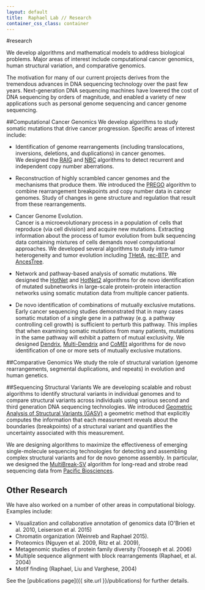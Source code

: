 ```yaml
---
layout: default
title:  Raphael Lab // Research
container_css_class: container
---
```

#research

We develop algorithms and mathematical models to address biological problems. Major areas of interest include computational cancer genomics, human structural variation, and comparative genomics.  


The motivation for many of our current projects derives from the tremendous advances in DNA sequencing technology over the past few years. Next-generation DNA sequencing machines have lowered the cost of DNA sequencing by orders of magnitude, and enabled a variety of new applications such as personal genome sequencing and cancer genome sequencing.

##Computational Cancer Genomics
We develop algorithms to study somatic mutations that drive cancer progression. Specific areas of interest include:

* Identification of genome rearrangements (including translocations, inversions, deletions, and duplications) in cancer genomes.  
We designed the [RAIG](/projects/raig/) and [NBC](/projects/nbc) algorithms to detect recurrent and independent copy number aberrations.

* Reconstruction of highly scrambled cancer genomes and the mechanisms that produce them. 
We introduced the [PREGO](/projects/prego/) algorithm to combine rearrangement breakpoints and copy number data in cancer genomes.
Study of changes in gene structure and regulation that result from these rearrangements.

* Cancer Genome Evolution.  
Cancer is a microevolutionary process in a population of cells that reproduce (via cell division) and acquire new mutations. Extracting information about the process of tumor evolution from bulk sequencing data containing mixtures of cells demands novel computational approaches.  We developed several algorithms to study intra-tumor heterogeneity and tumor evolution including [THetA](/projects/theta), [rec-BTP](/projects/btp), and [AncesTree](/projects/ancestree).  

* Network and pathway-based analysis of somatic mutations. We designed the [HotNet](/projects/hotnet) and [HotNet2](/projects/hotnet2) algorithms for de novo identification of mutated subnetworks in large-scale protein-protein interaction networks using somatic mutation data from multiple cancer patients.

* De novo identification of combinations of mutually exclusive mutations. Early cancer sequencing studies demonstrated that in many cases somatic mutation of a single gene in a pathway (e.g. a pathway controlling cell growth) is sufficient to perturb this pathway.  This implies that when examining somatic mutations from many patients, mutations in the same pathway will exhibit a pattern of mutual exclusivity.  We designed [Dendrix](/projects/dendrix), [Multi-Dendrix](/projects/multi-dendrix) and [CoMEt](/projects/comet) algorithms for de novo identification of one or more sets of mutually exclusive mutations.


##Comparative Genomics
We study the role of structural variation (genome rearrangements, segmental duplications, and repeats) in evolution and human genetics.

##Sequencing Structural Variants
We are developing scalable and robust algorithms to identify structural variants in 
individual genomes and to compare structural variants across individuals using various 
second and third generation DNA sequencing technologies. We introduced [Geometric Analysis of Structural Variants (GASV)](/projects/gasv) a geometric method that explicitly computes the information that each measurement reveals about the boundaries (breakpoints) of a structural variant and quantifies the uncertainty associated with this measurement.

We are designing algorithms to maximize the effectiveness of emerging single-molecule sequencing technologies for detecting and assembling complex structural variants and for de novo genome assembly. 
In particular, we designed the [MultiBreak-SV](/projects/multibreaksv/) algorithm for long-read and strobe read sequencing data from
[Pacific Biosciences](http://www.pacificbiosciences.com/).

## Other Research
We have also worked on a number of other areas in computational biology.  Examples include:
* Visualization and collaborative annotation of genomics data (O'Brien et al. 2010, Leiserson et al. 2015)
* Chromatin organization (Weinreb and Raphael 2015).
* Proteomics (Nguyen et al. 2009, Ritz et al. 2009), 
* Metagenomic studies of protein family diversity (Yooseph et al. 2006)
* Multiple sequence alignment with block rearrangements (Raphael, et al. 2004)
* Motif finding (Raphael, Liu and Varghese, 2004)


See the [publications page]({{ site.url }}/publications) for further details.
